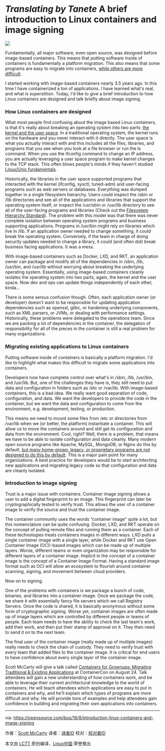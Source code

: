 ***Translating by Tanete***
A brief introduction to Linux containers and image signing
====================

![](https://opensource.com/sites/default/files/styles/image-full-size/public/images/business/containers_2015-1-osdc-lead.png?itok=E1imOYe4)

Fundamentally, all major software, even open source, was designed before image-based containers. This means that putting software inside of containers is fundamentally a platform migration. This also means that some programs are easy to migrate into containers, [while others are more difficult][1].

I started working with image-based containers nearly 3.5 years ago. In this time I have containerized a ton of applications. I have learned what's real, and what is superstition. Today, I'd like to give a brief introduction to how Linux containers are designed and talk briefly about image signing.

### How Linux containers are designed

What most people find confusing about the image based Linux containers, is that it's really about breaking an operating system into two parts: [the kernel and the user space][2]. In a traditional operating system, the kernel runs on the hardware and you never interact with it directly. The user space is what you actually interact with and this includes all the files, libraries, and programs that you see when you look at a file browser or run the ls command. When you use the ifconfig command to change an IP address, you are actually leveraging a user space program to make kernel changes to the TCP stack. This often blows people's minds if they haven't studied [Linux/Unix fundamentals][3].

Historically, the libraries in the user space supported programs that interacted with the kernel (ifconfig, sysctl, tuned-adm) and user-facing programs such as web servers or databases. Everything was dumped together in a single filesystem hierarchy. Users could inspect the /sbin or /lib directories and see all of the applications and libraries that support the operating system itself, or inspect the /usr/sbin or /usr/lib directory to see all of the user-facing programs and libraries (Check out the [Filesystem Hierarchy Standard][4]). The problem with this model was that there was never complete isolation between operating system programs and business supporting applications. Programs in /usr/bin might rely on libraries which live in /lib. If an application owner needed to change something, it could break the operating system. Conversely, if the team in charge of doing security updates needed to change a library, it could (and often did) break business facing applications. It was a mess.

With image-based containers such as Docker, LXD, and RKT, an application owner can package and modify all of the dependencies in /sbin, /lib, /usr/bin, and /usr/lib without worrying about breaking the underlying operating system. Essentially, using image-based containers cleanly isolates the operating system into two parts, again, the kernel and the user space. Now dev and ops can update things independently of each other, kinda...

There is some serous confusion though. Often, each application owner (or developer) doesn't want to be responsible for updating application dependencies such as openssl, glibc, or hardening underlying components, such as XML parsers, or JVMs, or dealing with performance settings. Historically, these problems were delegated to the operations team. Since we are packing a lot of dependencies in the container, the delegation of responsibility for all of the pieces in the container is still a real problem for many organizations.

### Migrating existing applications to Linux containers

Putting software inside of containers is basically a platform migration. I'd like to highlight what makes this difficult to migrate some applications into containers.

Developers now have complete control over what's in /sbin, /lib, /usr/bin, and /usr/lib. But, one of the challenges they have is, they still need to put data and configuration in folders such as /etc or /var/lib. With image-based containers, this is a bad idea. We really want good separation of code, configuration, and data. We want the developers to provide the code in the container, but we want the data and configuration to come from the environment, e.g. development, testing, or production.

This means we need to mount some files from /etc or directories from /var/lib when we (or better, the platform) instantiate a container. This will allow us to move the containers around and still get its configuration and data from the environment. Cool, right? Well, there is a problem, that means we have to be able to isolate configuration and data cleanly. Many modern open source programs like Apache, MySQL, MongoDB, or Nginx do this by default, [but many home-grown, legacy, or proprietary programs are not designed to do this by default][5]. This is a major pain point for many organizations. A best practice for developers would be to start architecting new applications and migrating legacy code so that configuration and data are cleanly isolated.

### Introduction to image signing

Trust is a major issue with containers. Container image signing allows a user to add a digital fingerprint to an image. This fingerprint can later be cryptographically tested to verify trust. This allows the user of a container image to verify the source and trust the container image.

The container community uses the words “container image" quite a lot, but this nomenclature can be quite confusing. Docker, LXD, and RKT operate on the concept of pulling remote files and running them as a container. Each of these technologies treats containers images in different ways. LXD pulls a single container image with a single layer, while Docker and RKT use Open Container Image (OCI)-based images which can be made up of multiple layers. Worse, different teams or even organization may be responsible for different layers of a container image. Implicit in the concept of a container image is the concept of a Container Image Format. Having a standard image format such as OCI will allow an ecosystem to flourish around container scanning, signing, and movement between cloud providers.

Now on to signing.

One of the problems with containers is we package a bunch of code, binaries, and libraries into a container image. Once we package the code, we share it with essentially fancy file servers which we call Registry Servers. Once the code is shared, it is basically anonymous without some form of cryptographic signing. Worse yet, container images are often made up of image layers which are controlled by different people or teams of people. Each team needs to have the ability to check the last team's work, add their work, and then put their stamp of approval on it. They then need to send it on to the next team.

The final user of the container image (really made up of multiple images) really needs to check the chain of custody. They need to verify trust with every team that added files to the container image. It is critical for end users to have confidence about every single layer of the container image.

Scott McCarty will give a talk called [Containers for Grownups: Migrating Traditional & Existing Applications][6] at ContainerCon on August 24. Talk attendees will gain a new understanding of how containers work, and be able to leverage their current architectural knowledge to the world of containers. He will teach attendees which applications are easy to put in containers and why, and he'll explain which types of programs are more difficult and why. He will provide tons of examples and help attendees gain confidence in building and migrating their own applications into containers.





--------------------------------------------------------------------------------

via:  https://opensource.com/bus/16/8/introduction-linux-containers-and-image-signing

作者：[Scott McCarty][a]
译者：[译者ID](https://github.com/译者ID)
校对：[校对者ID](https://github.com/校对者ID)

本文由 [LCTT](https://github.com/LCTT/TranslateProject) 原创编译，[Linux中国](https://linux.cn/) 荣誉推出

[a]: https://opensource.com/users/fatherlinux
[1]: http://rhelblog.redhat.com/2016/04/21/architecting-containers-part-4-workload-characteristics-and-candidates-for-containerization/
[2]: http://rhelblog.redhat.com/2015/07/29/architecting-containers-part-1-user-space-vs-kernel-space/
[3]: http://rhelblog.redhat.com/tag/architecting-containers/
[4]: https://en.wikipedia.org/wiki/Filesystem_Hierarchy_Standard
[5]: http://rhelblog.redhat.com/2016/04/21/architecting-containers-part-4-workload-characteristics-and-candidates-for-containerization/
[6]: https://lcccna2016.sched.org/event/7JUc/containers-for-grownups-migrating-traditional-existing-applications-scott-mccarty-red-hat
